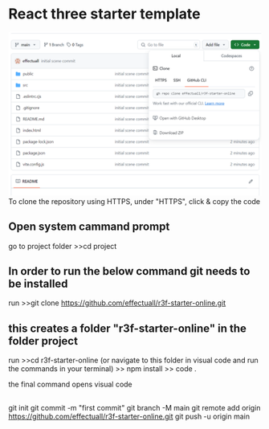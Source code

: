 # React three starter template

![alt text](image.png)
To clone the repository using HTTPS, under "HTTPS", click & copy the code

## Open system cammand prompt
go to project folder >>cd project
## In order to run the below command git needs to be installed
run >>git clone https://github.com/effectuall/r3f-starter-online.git
## this creates a folder "r3f-starter-online" in the folder project
run >>cd r3f-starter-online 
(or navigate to this folder in visual code and run the commands in your terminal)
    >> npm install
    >> code . 

the final command opens visual code 

## 

git init
git commit -m "first commit"
git branch -M main
git remote add origin https://github.com/effectuall/r3f-starter-online.git
git push -u origin main